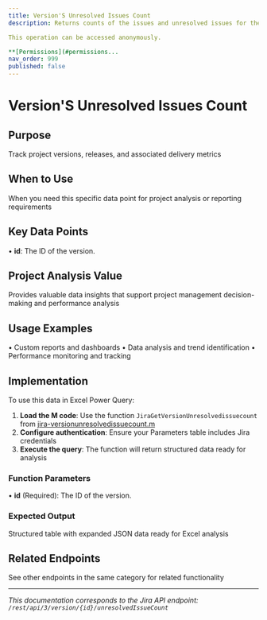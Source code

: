 ```yaml
---
title: Version'S Unresolved Issues Count
description: Returns counts of the issues and unresolved issues for the project version.

This operation can be accessed anonymously.

**[Permissions](#permissions...
nav_order: 999
published: false
---
```


# Version'S Unresolved Issues Count

## Purpose
Track project versions, releases, and associated delivery metrics

## When to Use
When you need this specific data point for project analysis or reporting requirements

## Key Data Points
• **id**: The ID of the version.

## Project Analysis Value
Provides valuable data insights that support project management decision-making and performance analysis

## Usage Examples
• Custom reports and dashboards
• Data analysis and trend identification
• Performance monitoring and tracking

## Implementation
To use this data in Excel Power Query:

1. **Load the M code**: Use the function `JiraGetVersionUnresolvedissuecount` from [jira-versionunresolvedissuecount.m](../assets/jira-versionunresolvedissuecount.m)
2. **Configure authentication**: Ensure your Parameters table includes Jira credentials
3. **Execute the query**: The function will return structured data ready for analysis

### Function Parameters
• **id** (Required): The ID of the version.

### Expected Output
Structured table with expanded JSON data ready for Excel analysis

## Related Endpoints
See other endpoints in the same category for related functionality

---
*This documentation corresponds to the Jira API endpoint: `/rest/api/3/version/{id}/unresolvedIssueCount`*
